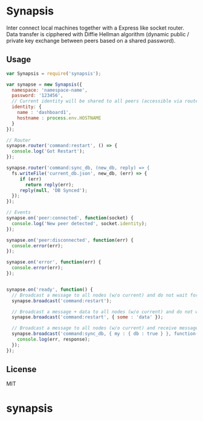
# Synapsis

Inter connect local machines together with a Express like socket router.
Data transfer is cipphered with Diffie Hellman algorithm (dynamic public / private key exchange between peers based on a shared password).

## Usage

```javascript
var Synapsis = require('synapsis');

var synapse = new Synapsis({
  namespace: 'namespace-name',
  password: '123456',
  // Current identity will be shared to all peers (accessible via router.identity bellow)
  identity: {
    name : 'dashboard1',
    hostname : process.env.HOSTNAME
  }
});

// Router
synapse.router('command:restart', () => {
  console.log('Got Restart');
});

synapse.router('command:sync_db, (new_db, reply) => {
  fs.writeFile('current_db.json', new_db, (err) => {
     if (err)
       return reply(err);
     reply(null, 'DB Synced');
  });
});

// Events
synapse.on('peer:connected', function(socket) {
  console.log('New peer detected', socket.identity);
});

synapse.on('peer:disconnected', function(err) {
  console.error(err);
});

synapse.on('error', function(err) {
  console.error(err);
});


synapse.on('ready', function() {
  // Broadcast a message to all nodes (w/o current) and do not wait for response
  synapse.broadcast('command:restart');

  // Broadcast a message + data to all nodes (w/o current) and do not wait for response
  synapse.broadcast('command:restart', { some : 'data' });

  // Broadcast a message to all nodes (w/o current) and receive messages from each (RPC like)
  synapse.broadcast('command:sync_db, { my : { db : true } }, function(err, response) {
    console.log(err, response);
  });
});
```

## License

MIT
# synapsis

